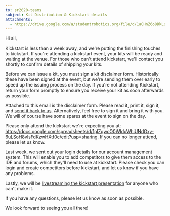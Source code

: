 ```yaml
---
to: sr2020-teams
subject: Kit Distribution & Kickstart details
attachments:
  - https://drive.google.com/a/studentrobotics.org/file/d/1aCHnZ6o8DkLzHef1C2lz_iIkZkOjYP6P/view?usp=sharing
---
```


Hi all,

Kickstart is less than a week away, and we're putting the finishing touches to kickstart. If you're attending a kickstart event, your kits will be ready and waiting at the venue. For those who can't attend kickstart, we'll contact you shortly to confirm details of shipping your kits.

Before we can issue a kit, you must sign a kit disclaimer form. Historically these have been signed at the event, but we're sending them over early to speed up the issuing process on the day. If you're not attending Kickstart, return your form promptly to ensure you receive your kit as soon afterwards as possible.

Attached to this email is the disclaimer form. Please read it, print it, sign it, and [send it back to us](mailto:teams@studentrobotics.org). Alternatively, feel free to sign it and bring it with you. We will of course have some spares at the event to sign on the day.

Please only attend the kickstart we're expecting you at: https://docs.google.com/spreadsheets/d/1plZqwcO0WIdoWhiUNdGxy-6uLSoH8vIsFdKzwHXtf0c/edit?usp=sharing. If you can no longer attend, please let us know.

Last week, we sent out your login details for our account management system. This will enable you to add competitors to give them access to the IDE and forums, which they'll need to use at kickstart. Please check you can login and create competitors before kickstart, and let us know if you have any problems.

Lastly, we will be [livestreaming the kickstart presentation](https://www.youtube.com/watch?v=OHYT5iO352c) for anyone who can't make it.

If you have any questions, please let us know as soon as possible.

We look forward to seeing you all there!
